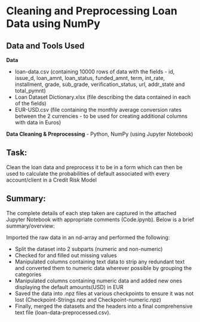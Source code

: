 # Cleaning and Preprocessing Loan Data using NumPy 

## Data and Tools Used

**Data**
- loan-data.csv (containing 10000 rows of data with the fields - id, issue_d, loan_amnt, loan_status, funded_amnt, term, int_rate, installment, grade, sub_grade, verification_status, url, 
                 addr_state and total_pymnt)
- Loan Dataset Dictionary.xlsx (file describing the data contained in each of the fields)
- EUR-USD.csv (file containing the monthly average conversion rates between the 2 currencies - to be used for creating additional columns with data in Euros)

**Data Cleaning & Preprocessing** - Python, NumPy (using Jupyter Notebook)

## Task:

Clean the loan data and preprocess it to be in a form which can then be used to calculate the probabilities of default associated with every account/client in a Credit Risk Model

## Summary:

The complete details of each step taken are captured in the attached Jupyter Notebook with appropriate comments (Code.ipynb). Below is a brief summary/overview:

Imported the raw data in an nd-array and performed the following:
- Split the dataset into 2 subparts (numeric and non-numeric)
- Checked for and filled out missing values
- Manipulated columns containing text data to strip any redundant text and converted them to numeric data wherever possible by grouping the categories
- Manipulated columns containing numeric data and added new ones displaying the default amounts(USD) in EUR
- Saved the data into .npz files at various checkpoints to ensure it was not lost (Checkpoint-Strings.npz and Checkpoint-numeric.npz)
- Finally, merged the datasets and the headers into a final comprehensive text file (loan-data-preprocessed.csv).
